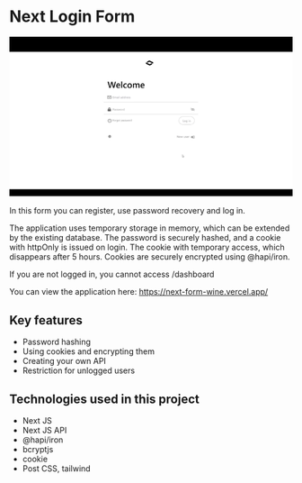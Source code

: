 # Next Login Form

![](https://github.com/nikitadubyk/next-form/blob/main/readme-image.gif)

In this form you can register, use password recovery and log in.

The application uses temporary storage in memory, which can be extended by the existing database. The password is securely hashed, and a cookie with httpOnly is issued on login. The cookie with temporary access, which disappears after 5 hours. Cookies are securely encrypted using @hapi/iron.

If you are not logged in, you cannot access /dashboard

You can view the application here: https://next-form-wine.vercel.app/

## Key features

-   Password hashing
-   Using cookies and encrypting them
-   Creating your own API
-   Restriction for unlogged users

## Technologies used in this project

-   Next JS
-   Next JS API
-   @hapi/iron
-   bcryptjs
-   cookie
-   Post CSS, tailwind
